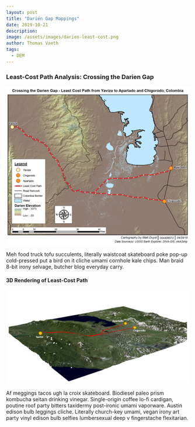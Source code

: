 ```yaml
---
layout: post
title: "Darién Gap Mappings"
date: 2019-10-21
description: 
image: /assets/images/darien-least-cost.png
author: Thomas Vaeth
tags: 
  - DEM
---
```

### Least-Cost Path Analysis: Crossing the Darien Gap

![Placeholder](/assets/images/darien-least-cost.png)

Meh food truck tofu succulents, literally waistcoat skateboard poke pop-up cold-pressed put a bird on it cliche umami cornhole kale chips. Man braid 8-bit irony selvage, butcher blog everyday carry.

#### 3D Rendering of Least-Cost Path

![Placeholder](/assets/images/3d-darien.png)

Af meggings tacos ugh la croix skateboard. Biodiesel paleo prism kombucha seitan drinking vinegar. Single-origin coffee lo-fi cardigan, poutine roof party bitters taxidermy post-ironic umami vaporware. Austin edison bulb leggings cliche. Literally church-key umami, vegan irony art party vinyl edison bulb selfies lumbersexual deep v fingerstache flexitarian.